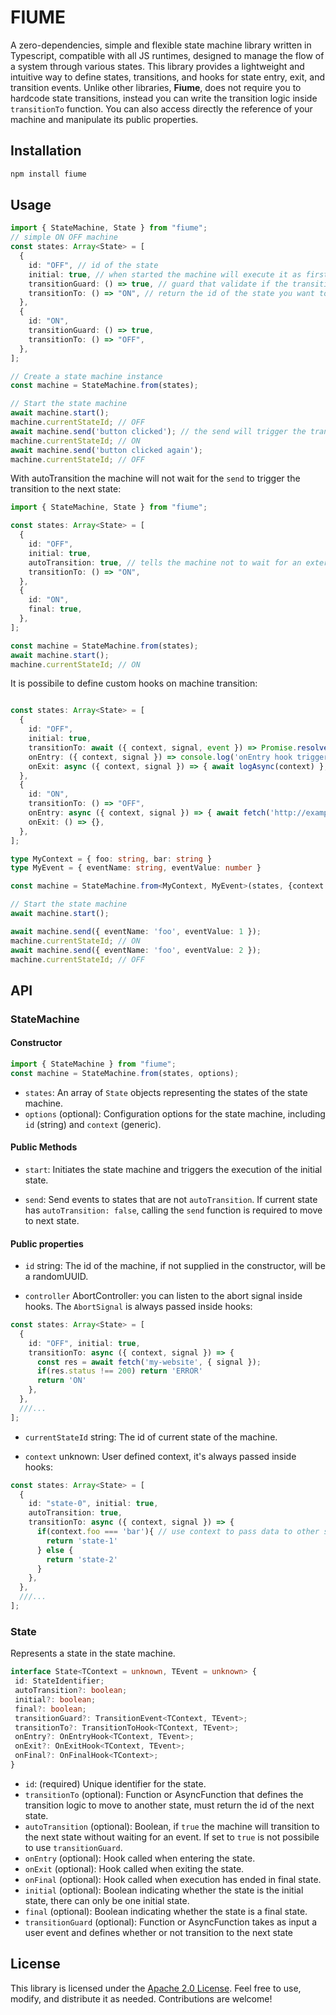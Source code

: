 # FIUME

A zero-dependencies, simple and flexible state machine library written in Typescript, compatible with all JS runtimes, designed to manage the flow of a system through various states.
This library provides a lightweight and intuitive way to define states, transitions, and hooks for state entry, exit, and transition events.
Unlike other libraries, **Fiume**, does not require you to hardcode state transitions, instead you can write the transition logic inside `transitionTo` function.
You can also access directly the reference of your machine and manipulate its public properties.

## Installation

```bash
npm install fiume
```

## Usage

```typescript
import { StateMachine, State } from "fiume";
// simple ON OFF machine
const states: Array<State> = [
  {
    id: "OFF", // id of the state
    initial: true, // when started the machine will execute it as first
    transitionGuard: () => true, // guard that validate if the transition can be applied
    transitionTo: () => "ON", // return the id of the state you want to transition to
  },
  {
    id: "ON",
    transitionGuard: () => true,
    transitionTo: () => "OFF",
  },
];

// Create a state machine instance
const machine = StateMachine.from(states);

// Start the state machine
await machine.start();
machine.currentStateId; // OFF
await machine.send('button clicked'); // the send will trigger the transition
machine.currentStateId; // ON
await machine.send('button clicked again');
machine.currentStateId; // OFF

```

With autoTransition the machine will not wait for the `send` to trigger the transition to the next state:

```typescript
import { StateMachine, State } from "fiume";

const states: Array<State> = [
  {
    id: "OFF",
    initial: true,
    autoTransition: true, // tells the machine not to wait for an external event to transition to next state
    transitionTo: () => "ON",
  },
  {
    id: "ON",
    final: true,
  },
];

const machine = StateMachine.from(states);
await machine.start();
machine.currentStateId; // ON

```

It is possibile to define custom hooks on machine transition:

```typescript

const states: Array<State> = [
  {
    id: "OFF",
    initial: true,
    transitionTo: await ({ context, signal, event }) => Promise.resolve("ON"),
    onEntry: ({ context, signal }) => console.log('onEntry hook triggered'),
    onExit: async ({ context, signal }) => { await logAsync(context) },
  },
  {
    id: "ON",
    transitionTo: () => "OFF",
    onEntry: async ({ context, signal }) => { await fetch('http://example.org', { signal }) },
    onExit: () => {},
  },
];

type MyContext = { foo: string, bar: string }
type MyEvent = { eventName: string, eventValue: number }

const machine = StateMachine.from<MyContext, MyEvent>(states, {context: { foo: 'foo', bar: 'bar' }});

// Start the state machine
await machine.start();

await machine.send({ eventName: 'foo', eventValue: 1 });
machine.currentStateId; // ON
await machine.send({ eventName: 'foo', eventValue: 2 });
machine.currentStateId; // OFF

```

## API

### StateMachine

#### Constructor

```typescript
import { StateMachine } from "fiume";
const machine = StateMachine.from(states, options);

```

- `states`: An array of `State` objects representing the states of the state machine.
- `options` (optional): Configuration options for the state machine, including `id` (string) and `context` (generic).

#### Public Methods

- `start`: Initiates the state machine and triggers the execution of the initial state.

- `send`: Send events to states that are not `autoTransition`. If current state has `autoTransition: false`, calling the `send` function is required to move to next state.

#### Public properties

- `id` string: The id of the machine, if not supplied in the constructor, will be a randomUUID.

- `controller` AbortController: you can listen to the abort signal inside hooks.
  The `AbortSignal` is always passed inside hooks:

```typescript
const states: Array<State> = [
  {
    id: "OFF", initial: true,
    transitionTo: async ({ context, signal }) => {
      const res = await fetch('my-website', { signal });
      if(res.status !== 200) return 'ERROR'
      return 'ON'
    },
  },
  ///...
];
```

- `currentStateId` string: The id of current state of the machine.

- `context` unknown: User defined context, it's always passed inside hooks:

```typescript
const states: Array<State> = [
  {
    id: "state-0", initial: true,
    autoTransition: true,
    transitionTo: async ({ context, signal }) => {
      if(context.foo === 'bar'){ // use context to pass data to other states
        return 'state-1'
      } else {
        return 'state-2'
      }
    },
  },
  ///...
];
```

### State

Represents a state in the state machine.

```typescript
interface State<TContext = unknown, TEvent = unknown> {
 id: StateIdentifier;
 autoTransition?: boolean;
 initial?: boolean;
 final?: boolean;
 transitionGuard?: TransitionEvent<TContext, TEvent>;
 transitionTo?: TransitionToHook<TContext, TEvent>;
 onEntry?: OnEntryHook<TContext, TEvent>;
 onExit?: OnExitHook<TContext, TEvent>;
 onFinal?: OnFinalHook<TContext>;
}
```

- `id`: (required) Unique identifier for the state.
- `transitionTo` (optional): Function or AsyncFunction that defines the transition logic to move to another state, must return the id of the next state.
- `autoTransition` (optional): Boolean, if `true` the machine will transition to the next state without waiting for an event. If set to `true` is not possibile to use `transitionGuard`.
- `onEntry` (optional): Hook called when entering the state.
- `onExit` (optional): Hook called when exiting the state.
- `onFinal` (optional): Hook called when execution has ended in final state.
- `initial` (optional): Boolean indicating whether the state is the initial state, there can only be one initial state.
- `final` (optional): Boolean indicating whether the state is a final state.
- `transitionGuard` (optional): Function or AsyncFunction takes as input a user event and defines whether or not transition to the next state

## License

This library is licensed under the [Apache 2.0 License](LICENSE). Feel free to use, modify, and distribute it as needed. Contributions are welcome!
